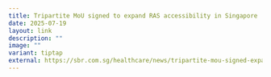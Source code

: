 ```yaml
---
title: Tripartite MoU signed to expand RAS accessibility in Singapore
date: 2025-07-19
layout: link
description: ""
image: ""
variant: tiptap
external: https://sbr.com.sg/healthcare/news/tripartite-mou-signed-expand-ras-accessibility-in-singapore
---
```

